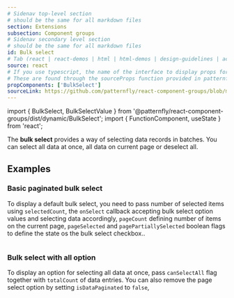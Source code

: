 ```yaml
---
# Sidenav top-level section
# should be the same for all markdown files
section: Extensions
subsection: Component groups
# Sidenav secondary level section
# should be the same for all markdown files
id: Bulk select
# Tab (react | react-demos | html | html-demos | design-guidelines | accessibility)
source: react
# If you use typescript, the name of the interface to display props for
# These are found through the sourceProps function provided in patternfly-docs.source.js
propComponents: ['BulkSelect']
sourceLink: https://github.com/patternfly/react-component-groups/blob/main/packages/module/patternfly-docs/content/extensions/component-groups/examples/BulkSelect/BulkSelect.md
---
```


import { BulkSelect, BulkSelectValue } from '@patternfly/react-component-groups/dist/dynamic/BulkSelect';
import { FunctionComponent, useState } from 'react';

The **bulk select** provides a way of selecting data records in batches. You can select all data at once, all data on current page or deselect all.

## Examples

### Basic paginated bulk select

To display a default bulk select, you need to pass number of selected items using `selectedCount`, the `onSelect` callback accepting bulk select option values and selecting data accordingly, `pageCount` defining number of items on the current page, `pageSelected` and `pagePartiallySelected` boolean flags to define the state os the bulk select checkbox..

```js file="./BulkSelectExample.tsx"

```

### Bulk select with all option

To display an option for selecting all data at once, pass `canSelectAll` flag together with `totalCount` of data entries. You can also remove the page select option by setting `isDataPaginated` to `false`,

```js file="./BulkSelectAllExample.tsx"

```
